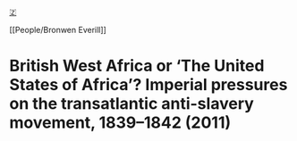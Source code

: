 [🇿](zotero://select/library/items/L4UYMC5A)

[[People/Bronwen Everill]] 
# British West Africa or ‘The United States of Africa’? Imperial pressures on the transatlantic anti-slavery movement, 1839–1842 (2011)

